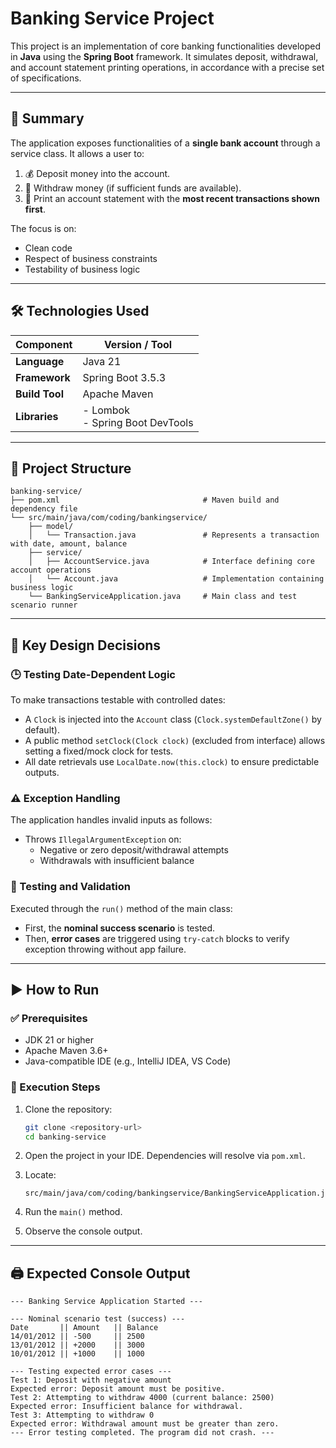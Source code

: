 # Banking Service Project

This project is an implementation of core banking functionalities developed in **Java** using the **Spring Boot** framework. It simulates deposit, withdrawal, and account statement printing operations, in accordance with a precise set of specifications.

---

## 📄 Summary

The application exposes functionalities of a **single bank account** through a service class. It allows a user to:

1. 💰 Deposit money into the account.
2. 💸 Withdraw money (if sufficient funds are available).
3. 🧾 Print an account statement with the **most recent transactions shown first**.

The focus is on:
- Clean code
- Respect of business constraints
- Testability of business logic

---

## 🛠️ Technologies Used

| Component           | Version / Tool                        |
|---------------------|----------------------------------------|
| **Language**        | Java 21                                |
| **Framework**       | Spring Boot 3.5.3                      |
| **Build Tool**      | Apache Maven                           |
| **Libraries**       | - Lombok<br>- Spring Boot DevTools     |

---

## 📁 Project Structure

```plaintext
banking-service/
├── pom.xml                                # Maven build and dependency file
└── src/main/java/com/coding/bankingservice/
    ├── model/
    │   └── Transaction.java               # Represents a transaction with date, amount, balance
    ├── service/
    │   ├── AccountService.java            # Interface defining core account operations
    │   └── Account.java                   # Implementation containing business logic
    └── BankingServiceApplication.java     # Main class and test scenario runner
```

---

## 🧠 Key Design Decisions

### 🕒 Testing Date-Dependent Logic

To make transactions testable with controlled dates:
- A `Clock` is injected into the `Account` class (`Clock.systemDefaultZone()` by default).
- A public method `setClock(Clock clock)` (excluded from interface) allows setting a fixed/mock clock for tests.
- All date retrievals use `LocalDate.now(this.clock)` to ensure predictable outputs.

### ⚠️ Exception Handling

The application handles invalid inputs as follows:
- Throws `IllegalArgumentException` on:
  - Negative or zero deposit/withdrawal attempts
  - Withdrawals with insufficient balance

### 🧪 Testing and Validation

Executed through the `run()` method of the main class:
- First, the **nominal success scenario** is tested.
- Then, **error cases** are triggered using `try-catch` blocks to verify exception throwing without app failure.

---

## ▶️ How to Run

### ✅ Prerequisites
- JDK 21 or higher
- Apache Maven 3.6+
- Java-compatible IDE (e.g., IntelliJ IDEA, VS Code)

### 📌 Execution Steps

1. Clone the repository:
   ```bash
   git clone <repository-url>
   cd banking-service
   ```

2. Open the project in your IDE. Dependencies will resolve via `pom.xml`.

3. Locate:
   ```
   src/main/java/com/coding/bankingservice/BankingServiceApplication.java
   ```

4. Run the `main()` method.

5. Observe the console output.

---

## 🖨️ Expected Console Output

```plaintext
--- Banking Service Application Started ---

--- Nominal scenario test (success) ---
Date       || Amount   || Balance
14/01/2012 || -500     || 2500
13/01/2012 || +2000    || 3000
10/01/2012 || +1000    || 1000

--- Testing expected error cases ---
Test 1: Deposit with negative amount
Expected error: Deposit amount must be positive.
Test 2: Attempting to withdraw 4000 (current balance: 2500)
Expected error: Insufficient balance for withdrawal.
Test 3: Attempting to withdraw 0
Expected error: Withdrawal amount must be greater than zero.
--- Error testing completed. The program did not crash. ---
```
